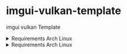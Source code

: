 # imgui-vulkan-template
imgui vulkan Template

<details>
<summary>Requirements Arch Linux</summary>
```
apt install vulkan-tools
apt install libwayland-dev pkg-config libxkbcommon-dev libx11-dev libxrandr-dev libxinerama-dev libxi-dev
```
vulkan sdk 'can' also be necessary: https://vulkan.lunarg.com/doc/sdk/1.3.239.0/linux/getting_started_ubuntu.html
</details>





<details>
<summary>Requirements Arch Linux</summary>
```
pacman -S vulkan-tools
pacman -S wayland
pacman -S libxkbcommon libxrandr libxinerama libxi
```
</details>
